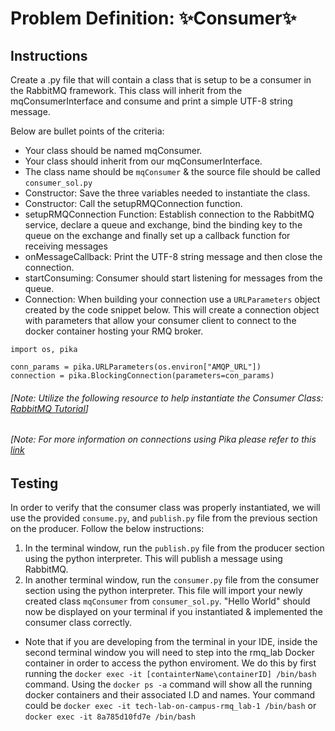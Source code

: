 # Problem Definition: ✨Consumer✨

##  Instructions
Create a .py file that will contain a class that is setup to be a consumer in the RabbitMQ framework. This class will inherit from the mqConsumerInterface and consume and print a simple UTF-8 string message. 

Below are bullet points of the criteria:
- Your class should be named mqConsumer.
- Your class should inherit from our mqConsumerInterface.
- The class name should be `mqConsumer` & the source file should be called `consumer_sol.py`
- Constructor: Save the three variables needed to instantiate the class.
- Constructor: Call the setupRMQConnection function.
- setupRMQConnection Function: Establish connection to the RabbitMQ service, declare a queue and exchange, bind the binding key to the queue on the exchange and finally set up a callback function for receiving messages
- onMessageCallback: Print the UTF-8 string message and then close the connection.
- startConsuming:  Consumer should start listening for messages from the queue.
- Connection: When building your connection use a `URLParameters` object created by the code snippet below. This will create a connection object with parameters that allow your consumer client to connect to the docker container hosting your RMQ broker. 

```
import os, pika

conn_params = pika.URLParameters(os.environ["AMQP_URL"])
connection = pika.BlockingConnection(parameters=con_params)
```

###### [Note: Utilize the following resource to help instantiate the Consumer Class: [RabbitMQ Tutorial](https://www.rabbitmq.com/tutorials/tutorial-one-python.html)]
###### [Note: For more information on connections using Pika please refer to this [link](https://pika.readthedocs.io/en/stable/examples/using_urlparameters.html)

## Testing
In order to verify that the consumer class was properly instantiated, we will use the provided  `consume.py`, and `publish.py` file from the previous section on the producer. Follow the below instructions:
1. In the terminal window, run the `publish.py` file from the producer section using the python interpreter. This will publish a message using RabbitMQ. 
2. In another terminal window, run the `consumer.py` file from the consumer section using the python interpreter. This file will import your newly created class `mqConsumer` from `consumer_sol.py`. "Hello World" should now be displayed on your terminal if you instantiated & implemented the consumer class correctly.
* Note that if you are developing from the terminal in your IDE, inside the second terminal window you will need to step into the rmq_lab Docker container in order to access the python enviroment. We do this by first running the `docker exec -it [containterName\containerID] /bin/bash` command. Using the `docker ps -a` command will show all the running docker containers and their associated I.D and names. Your command could be `docker exec -it tech-lab-on-campus-rmq_lab-1 /bin/bash` or `docker exec -it 8a785d10fd7e /bin/bash`



